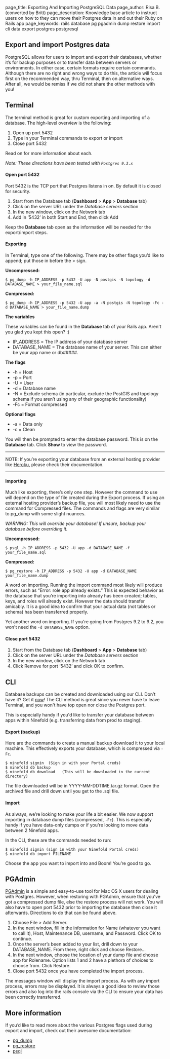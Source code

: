 page_title: Exporting And Importing PostgreSQL Data
page_author: Risa B. (converted by Britt)
page_description: Knowledge base article to instruct users on how to they can move their Postgres data in and out their Ruby on Rails app
page_keywords: rails database pg pgadmin dump restore import cli data export postgres postgresql

## Export and import Postgres data

PostgreSQL allows for users to import and export their databases, whether it’s for backup purposes or to transfer data between servers or environments.  In either case, certain formats require certain commands.  Although there are no right and wrong ways to do this, the article will focus first on the recommended way, thru Terminal, then on alternative ways. After all, we would be remiss if we did not share the other methods with you!

## Terminal
The terminal method is great for custom exporting and importing of a database. The high-level overview is the following:

1. Open up port 5432
2. Type in your Terminal commands to export or import
3. Close port 5432

Read on for more information about each.

_Note: These directions have been tested with `Postgres 9.3.x`_

#### Open port 5432

Port 5432 is the TCP port that Postgres listens in on.  By default it is closed for security.

1. Start from the Database tab (__Dashboard__ > __App__ > __Database__ tab)
2. Click on the server URL under the _Database servers_ section
3. In the new window, click on the Network tab
4. Add in ‘5432’ in both Start and End, then click Add

Keep the __Database__ tab open as the information will be needed for the export/import steps.

#### Exporting

In Terminal, type one of the following. There may be other flags you’d like to append; put those in before the > sign.  

__Uncompressed:__

    $ pg_dump -h IP_ADDRESS -p 5432 -U app -N postgis -N topology -d DATABASE_NAME > your_file_name.sql

__Compressed:__

    $ pg_dump -h IP_ADDRESS -p 5432 -U app -a -N postgis -N topology -Fc -d DATABASE_NAME > your_file_name.dump

__The variables__

These variables can be found in the __Database__ tab of your Rails app. Aren't you glad you kept this open? :)

* IP_ADDRESS = The IP address of your database server
* DATABASE_NAME = The database name of your server. This can either be your app name or db#####.

__The flags__

* -h = Host
* -p = Port
* -U = User
* -d = Database name
* -N = Exclude schema (in particular, exclude the PostGIS and topology schema if you aren’t using any of their geographic functionality)
* -Fc = Format compressed

__Optional flags__

* -a = Data only
* -c = Clean

You will then be prompted to enter the database password. This is on the __Database__ tab. Click __Show__ to view the password.

***
NOTE: If you’re exporting your database from an external hosting provider like [Heroku](https://devcenter.heroku.com/articles/heroku-postgres-import-export), please check their documentation.
***

#### Importing

Much like exporting, there’s only one step. However the command to use will depend on the type of file created during the Export process.  If using an external hosting provider’s backup file, you will most likely need to use the command for Compressed files.  The commands and flags are very similar to pg_dump with some slight nuances.

_WARNING: This will override your database! If unsure, backup your database before overriding it._

__Uncompressed:__

    $ psql -h IP_ADDRESS -p 5432 -U app -d DATABASE_NAME -f your_file_name.sql

__Compressed:__

    $ pg_restore -h IP_ADDRESS -p 5432 -U app -d DATABASE_NAME your_file_name.dump

A word on importing. Running the import command most likely will produce errors, such as “Error: role app already exists.”  This is expected behavior as the database that you’re importing into already has been created; tables, keys, and roles will already exist. However the data should transfer amicably. It is a good idea to confirm that your actual data (not tables or schema) has been transferred properly.

Yet another word on importing. If you're going from Postgres 9.2 to 9.2, you won't need the `-d DATABASE_NAME` option. 

#### Close port 5432

1. Start from the Database tab (__Dashboard__ > __App__ > __Database__ tab)
2. Click on the server URL under the _Database servers_ section
3. In the new window, click on the Network tab
4. Click Remove for port ‘5432’ and click OK to confirm.

## CLI

Database backups can be created and downloaded using our CLI. Don’t have it? Get it [now](http://www.ninefold.com/docs/getstarted/how_to_install_and_utilize_the_cli)!  The CLI method is great since you never have to leave Terminal, and you won't have top open nor close the Postgres port.

This is especially handy if you'd like to transfer your database between apps within Ninefold (e.g. transferring data from prod to staging).


#### Export (backup)

Here are the commands to create a manual backup download it to your local machine. This effectively exports your database, which is compressed via `-Fc`.

    $ ninefold signin  (Sign in with your Portal creds)
    $ ninefold db backup
    $ ninefold db download   (This will be downloaded in the current directory)

The file downloaded will be in YYYY-MM-DDTIME.tar.gz format. Open the archived file and drill down until you get to the .sql file.

#### Import

As always, we’re looking to make your life a bit easier. We now support importing in database dump files (compressed, `-Fc`).  This is especially handy if you have data-only dumps or if you're looking to move data between 2 Ninefold apps.

In the CLI, these are the commands needed to run:

    $ ninefold signin (sign in with your Ninefold Portal creds)
    $ ninefold db import FILENAME

Choose the app you want to import into and Boom! You’re good to go.

## PGAdmin

[PGAdmin](http://www.pgadmin.org/) is a simple and easy-to-use tool for Mac OS X users for dealing with Postgres. However, when restoring with PGAdmin, ensure that you’ve got a compressed dump file, else the restore process will not work.  You will also have to open port 5432 prior to importing the database then close it afterwards.  Directions to do that can be found above.  

1. Choose File > Add Server.
2. In the next window, fill in the information for Name (whatever you want to call it), Host, Maintenance DB, username, and Password. Click OK to continue.
3. Once the server’s been added to your list, drill down to your DATABASE_NAME.  From there, right click and choose Restore…
4. In the next window, choose the location of your dump file and choose app for Rolename. Option lists 1 and 2 have a plethora of choices to choose from. Click Restore.
5. Close port 5432 once you have completed the import process.

The messages window will display the import process. As with any import process, errors may be displayed.  It is always a good idea to review those errors and also log into the rails console via the CLI to ensure your data has been correctly transferred.

## More information
If you’d like to read more about the various Postgres flags used during export and import, check out their awesome documentation:

* [pg_dump](http://www.postgresql.org/docs/9.2/static/app-pgdump.html)
* [pg_restore](http://www.postgresql.org/docs/9.2/static/app-pgrestore.html)
* [psql](http://www.postgresql.org/docs/9.2/static/app-psql.html)
